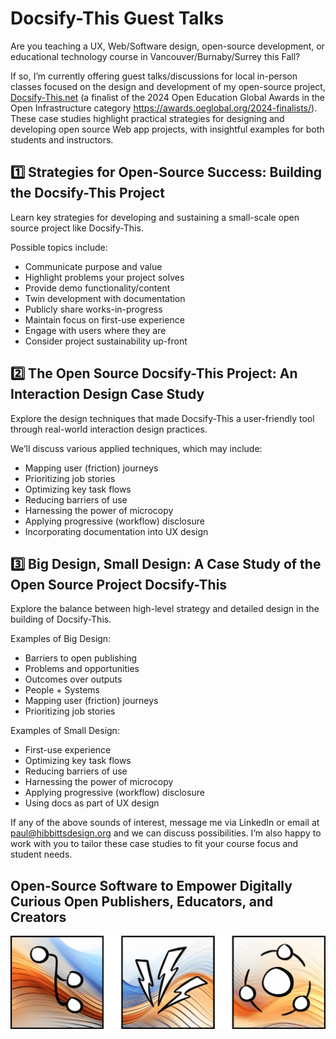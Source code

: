# Docsify-This Guest Talks

Are you teaching a UX, Web/Software design, open-source development, or educational technology course in Vancouver/Burnaby/Surrey this Fall?

If so, I’m currently offering guest talks/discussions for local in-person classes focused on the design and development of my open-source project, [Docsify-This.net](https://Docsify-This.net) (a finalist of the 2024 Open Education Global Awards in the Open Infrastructure category https://awards.oeglobal.org/2024-finalists/). These case studies highlight practical strategies for designing and developing open source Web app projects, with insightful examples for both students and instructors.

## 1️⃣ Strategies for Open-Source Success: Building the Docsify-This Project
Learn key strategies for developing and sustaining a small-scale open source project like Docsify-This.

Possible topics include:
- Communicate purpose and value
- Highlight problems your project solves
- Provide demo functionality/content
- Twin development with documentation
- Publicly share works-in-progress
- Maintain focus on first-use experience
- Engage with users where they are
- Consider project sustainability up-front

## 2️⃣ The Open Source Docsify-This Project: An Interaction Design Case Study
Explore the design techniques that made Docsify-This a user-friendly tool through real-world interaction design practices.

We’ll discuss various applied techniques, which may include:
- Mapping user (friction) journeys
- Prioritizing job stories
- Optimizing key task flows
- Reducing barriers of use
- Harnessing the power of microcopy
- Applying progressive (workflow) disclosure
- Incorporating documentation into UX design

## 3️⃣ Big Design, Small Design: A Case Study of the Open Source Project Docsify-This
Explore the balance between high-level strategy and detailed design in the building of Docsify-This.

Examples of Big Design:
- Barriers to open publishing
- Problems and opportunities
- Outcomes over outputs
- People + Systems
- Mapping user (friction) journeys
- Prioritizing job stories

Examples of Small Design:
- First-use experience
- Optimizing key task flows
- Reducing barriers of use
- Harnessing the power of microcopy
- Applying progressive (workflow) disclosure
- Using docs as part of UX design

If any of the above sounds of interest, message me via LinkedIn or email at paul@hibbittsdesign.org and we can discuss possibilities. I’m also happy to work with you to tailor these case studies to fit your course focus and student needs.

<h2>Open-Source Software to Empower Digitally Curious Open Publishers, Educators, and Creators</h2> 

![Three hand-drawn abstract icons on a flowing, multi-coloured background suggesting digital waves. The first icon represents 'open', the second icon represents 'empowered', and the third icon represents 'publishing.'](images/hibbitts-design-icons.png)
